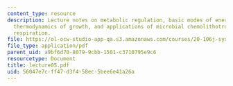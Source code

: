 ```yaml
---
content_type: resource
description: Lecture notes on metabolic regulation, basic modes of energy generation,
  thermodynamics of growth, and applications of microbial chemolithotrophy and anaerobic
  respiration.
file: https://ol-ocw-studio-app-qa.s3.amazonaws.com/courses/20-106j-systems-microbiology-fall-2006/56047e7cff47d3f458ec5bee6e41a26a_lecture05.pdf
file_type: application/pdf
parent_uid: a9bf6d70-8079-9cbb-1501-c3710795e9c6
resourcetype: Document
title: lecture05.pdf
uid: 56047e7c-ff47-d3f4-58ec-5bee6e41a26a
---
```

